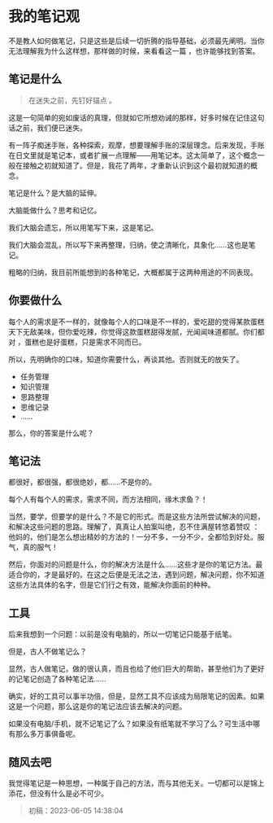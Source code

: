 # 我的笔记观

不是教人如何做笔记，只是这些是后续一切折腾的指导基础，必须最先阐明。当你无法理解我为什么这样想，那样做的时候，来看看这一篇 ，也许能够找到答案。

## 笔记是什么

> 在迷失之前，先钉好锚点 。

这是一句简单的宛如废话的真理，但就如它所想劝诫的那样，好多时候在记住这句话之前，我们便已迷失。

有一阵子痴迷手账，各种探索，观摩，想要理解手账的深层理念。后来发现，手账在日文里就是笔记本，或者扩展一点理解——用笔记本。这太简单了，这个概念一般在接触之初就知道了。但是，我花了两年，才重新认识到这个最初就知道的概念。

笔记是什么？是大脑的延伸。

大脑能做什么？思考和记忆。

我们大脑会遗忘，所以用笔写下来，这是笔记。

我们大脑会混乱，所以写下来再整理，归纳，使之清晰化，具象化……这也是笔记。

粗略的归纳，我目前所能想到的各种笔记，大概都属于这两种用途的不同表现。

## 你要做什么

每个人的需求是不一样的，就像每个人的口味是不一样的，爱吃甜的觉得某款蛋糕天下无敌美味，但你爱吃辣，你觉得这款蛋糕甜得发腻，光闻闻味道都腻。你们都对 ，蛋糕也是好蛋糕，只是需求不同而已。

所以，先明确你的口味，知道你需要什么，再谈其他。否则就无的放矢了。

- 任务管理
- 知识管理
- 思路整理
- 思维记录
- ……

那么，你的答案是什么呢？

## 笔记法

都很好，都很强，都很绝妙，都……不是你的。

每个人有每个人的需求，需求不同，而方法相同，缘木求鱼？！

当然，要学，但要学的是什么？不是它的形式。而是这些方法所尝试解决的问题，和解决这些问题的思路。理解了，真真让人拍案叫绝，忍不住满屋转悠着赞叹 ：他妈的，他们是怎么想出精妙的方法的！一分不多，一分不少，全都恰到好处。服气，真的服气！

然后，你面对的问题是什么，你的解决方法是什么……这些才是你的笔记方法。最适合你的，才是最好的。在这之后便是无法之法，遇到问题，解决问题，你不知道这些方法具体的名字，但是它们行之有效，能解决你面前的种种。

## 工具

后来我想到一个问题：以前是没有电脑的，所以一切笔记只能基于纸笔。

但是，古人不做笔记么？

显然，古人做笔记，做的很认真，而且也给了他们巨大的帮助，甚至他们为了更好的记笔记创造了各种笔记法……

确实，好的工具可以事半功倍，但是，显然工具不应该成为局限笔记的因素。如果这是一个问题，那么这是你的笔记法应该去解决的问题。

如果没有电脑/手机，就不记笔记了么？如果没有纸笔就不学习了么？可生活中哪有那么多万事俱备呢。

## 随风去吧

我觉得笔记是一种思想，一种属于自己的方法，而与其他无关。一切都可以是锦上添花，但没有什么是必不可少。

> 初稿：2023-06-05 14:38:04